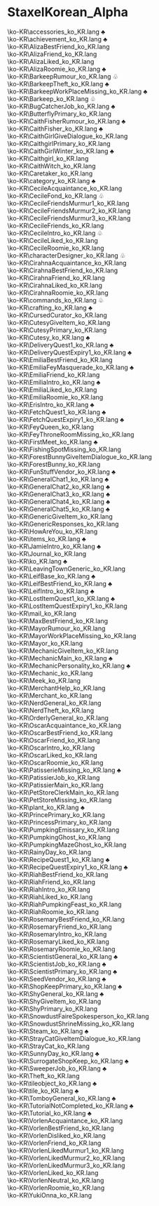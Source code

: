 # StaxelKorean_Alpha
\ko-KR\accessories_ko_KR.lang ♣
<br>\ko-KR\achievement_ko_KR.lang ♣
<br>\ko-KR\AlizaBestFriend_ko_KR.lang 
<br>\ko-KR\AlizaFriend_ko_KR.lang
<br>\ko-KR\AlizaLiked_ko_KR.lang
<br>\ko-KR\AlizaRoomie_ko_KR.lang ♣
<br>\ko-KR\BarkeepRumour_ko_KR.lang ♧
<br>\ko-KR\BarkeepTheft_ko_KR.lang ♣
<br>\ko-KR\BarkeepWorkPlaceMissing_ko_KR.lang ♣
<br>\ko-KR\Barkeep_ko_KR.lang ♧
<br>\ko-KR\BugCatcherJob_ko_KR.lang ♣
<br>\ko-KR\ButterflyPrimary_ko_KR.lang
<br>\ko-KR\CaithFisherRumour_ko_KR.lang ♣
<br>\ko-KR\CaithFisher_ko_KR.lang ♣
<br>\ko-KR\CaithGirlGiveDialogue_ko_KR.lang
<br>\ko-KR\CaithgirlPrimary_ko_KR.lang
<br>\ko-KR\CaithGirlWinter_ko_KR.lang ♣
<br>\ko-KR\Caithgirl_ko_KR.lang
<br>\ko-KR\CaithWitch_ko_KR.lang
<br>\ko-KR\Caretaker_ko_KR.lang
<br>\ko-KR\category_ko_KR.lang ♣
<br>\ko-KR\CecileAcquaintance_ko_KR.lang
<br>\ko-KR\CecileFond_ko_KR.lang ♧
<br>\ko-KR\CecileFriendsMurmur1_ko_KR.lang
<br>\ko-KR\CecileFriendsMurmur2_ko_KR.lang
<br>\ko-KR\CecileFriendsMurmur3_ko_KR.lang
<br>\ko-KR\CecileFriends_ko_KR.lang 
<br>\ko-KR\CecileIntro_ko_KR.lang ♧
<br>\ko-KR\CecileLiked_ko_KR.lang 
<br>\ko-KR\CecileRoomie_ko_KR.lang
<br>\ko-KR\characterDesigner_ko_KR.lang ♧
<br>\ko-KR\CirahnaAcquaintance_ko_KR.lang
<br>\ko-KR\CirahnaBestFriend_ko_KR.lang
<br>\ko-KR\CirahnaFriend_ko_KR.lang
<br>\ko-KR\CirahnaLiked_ko_KR.lang
<br>\ko-KR\CirahnaRoomie_ko_KR.lang
<br>\ko-KR\commands_ko_KR.lang ♧
<br>\ko-KR\crafting_ko_KR.lang ♣
<br>\ko-KR\CursedCurator_ko_KR.lang
<br>\ko-KR\CutesyGiveItem_ko_KR.lang
<br>\ko-KR\CutesyPrimary_ko_KR.lang
<br>\ko-KR\Cutesy_ko_KR.lang ♣
<br>\ko-KR\DeliveryQuest1_ko_KR.lang ♣
<br>\ko-KR\DeliveryQuestExpiry1_ko_KR.lang ♣
<br>\ko-KR\EmiliaBestFriend_ko_KR.lang
<br>\ko-KR\EmiliaFeyMasquerade_ko_KR.lang ♣
<br>\ko-KR\EmiliaFriend_ko_KR.lang
<br>\ko-KR\EmiliaIntro_ko_KR.lang ♣
<br>\ko-KR\EmiliaLiked_ko_KR.lang
<br>\ko-KR\EmiliaRoomie_ko_KR.lang
<br>\ko-KR\ErisIntro_ko_KR.lang ♣
<br>\ko-KR\FetchQuest1_ko_KR.lang ♣
<br>\ko-KR\FetchQuestExpiry1_ko_KR.lang ♣
<br>\ko-KR\FeyQueen_ko_KR.lang
<br>\ko-KR\FeyThroneRoomMissing_ko_KR.lang
<br>\ko-KR\FirstMeet_ko_KR.lang ♣
<br>\ko-KR\FishingSpotMissing_ko_KR.lang
<br>\ko-KR\ForestBunnyGiveItemDialogue_ko_KR.lang
<br>\ko-KR\ForestBunny_ko_KR.lang
<br>\ko-KR\FunStuffVendor_ko_KR.lang ♣
<br>\ko-KR\GeneralChat1_ko_KR.lang ♣
<br>\ko-KR\GeneralChat2_ko_KR.lang ♣ 
<br>\ko-KR\GeneralChat3_ko_KR.lang ♣
<br>\ko-KR\GeneralChat4_ko_KR.lang ♣
<br>\ko-KR\GeneralChat5_ko_KR.lang ♣ 
<br>\ko-KR\GenericGiveItem_ko_KR.lang
<br>\ko-KR\GenericResponses_ko_KR.lang
<br>\ko-KR\HowAreYou_ko_KR.lang
<br>\ko-KR\items_ko_KR.lang ♣
<br>\ko-KR\JamieIntro_ko_KR.lang  ♣
<br>\ko-KR\Journal_ko_KR.lang
<br>\ko-KR\ko_KR.lang ♣
<br>\ko-KR\LeavingTownGeneric_ko_KR.lang 
<br>\ko-KR\LeifBase_ko_KR.lang ♣
<br>\ko-KR\LeifBestFriend_ko_KR.lang ♣
<br>\ko-KR\LeifIntro_ko_KR.lang ♣
<br>\ko-KR\LostItemQuest1_ko_KR.lang ♣
<br>\ko-KR\LostItemQuestExpiry1_ko_KR.lang
<br>\ko-KR\mail_ko_KR.lang
<br>\ko-KR\MaxBestFriend_ko_KR.lang
<br>\ko-KR\MayorRumour_ko_KR.lang 
<br>\ko-KR\MayorWorkPlaceMissing_ko_KR.lang
<br>\ko-KR\Mayor_ko_KR.lang
<br>\ko-KR\MechanicGiveItem_ko_KR.lang
<br>\ko-KR\MechanicMain_ko_KR.lang ♣
<br>\ko-KR\MechanicPersonality_ko_KR.lang ♣
<br>\ko-KR\Mechanic_ko_KR.lang
<br>\ko-KR\Meek_ko_KR.lang
<br>\ko-KR\MerchantHelp_ko_KR.lang
<br>\ko-KR\Merchant_ko_KR.lang
<br>\ko-KR\NerdGeneral_ko_KR.lang
<br>\ko-KR\NerdTheft_ko_KR.lang
<br>\ko-KR\OrderlyGeneral_ko_KR.lang
<br>\ko-KR\OscarAcquaintance_ko_KR.lang
<br>\ko-KR\OscarBestFriend_ko_KR.lang
<br>\ko-KR\OscarFriend_ko_KR.lang
<br>\ko-KR\OscarIntro_ko_KR.lang
<br>\ko-KR\OscarLiked_ko_KR.lang
<br>\ko-KR\OscarRoomie_ko_KR.lang
<br>\ko-KR\PatisserieMissing_ko_KR.lang ♣
<br>\ko-KR\PatissierJob_ko_KR.lang
<br>\ko-KR\PatissierMain_ko_KR.lang
<br>\ko-KR\PetStoreClerkMain_ko_KR.lang
<br>\ko-KR\PetStoreMissing_ko_KR.lang
<br>\ko-KR\plant_ko_KR.lang ♣
<br>\ko-KR\PrincePrimary_ko_KR.lang
<br>\ko-KR\PrincessPrimary_ko_KR.lang
<br>\ko-KR\PumpkingEmissary_ko_KR.lang
<br>\ko-KR\PumpkingGhost_ko_KR.lang
<br>\ko-KR\PumpkingMazeGhost_ko_KR.lang
<br>\ko-KR\RainyDay_ko_KR.lang
<br>\ko-KR\RecipeQuest1_ko_KR.lang ♣
<br>\ko-KR\RecipeQuestExpiry1_ko_KR.lang ♣
<br>\ko-KR\RiahBestFriend_ko_KR.lang
<br>\ko-KR\RiahFriend_ko_KR.lang
<br>\ko-KR\RiahIntro_ko_KR.lang
<br>\ko-KR\RiahLiked_ko_KR.lang
<br>\ko-KR\RiahPumpkingFeast_ko_KR.lang
<br>\ko-KR\RiahRoomie_ko_KR.lang
<br>\ko-KR\RosemaryBestFriend_ko_KR.lang
<br>\ko-KR\RosemaryFriend_ko_KR.lang
<br>\ko-KR\RosemaryIntro_ko_KR.lang
<br>\ko-KR\RosemaryLiked_ko_KR.lang
<br>\ko-KR\RosemaryRoomie_ko_KR.lang
<br>\ko-KR\ScientistGeneral_ko_KR.lang ♣
<br>\ko-KR\ScientistJob_ko_KR.lang ♣
<br>\ko-KR\ScientistPrimary_ko_KR.lang ♣
<br>\ko-KR\SeedVendor_ko_KR.lang ♣
<br>\ko-KR\ShopKeepPrimary_ko_KR.lang ♣
<br>\ko-KR\ShyGeneral_ko_KR.lang ♣
<br>\ko-KR\ShyGiveItem_ko_KR.lang
<br>\ko-KR\ShyPrimary_ko_KR.lang
<br>\ko-KR\SnowdustFaireSpokesperson_ko_KR.lang
<br>\ko-KR\SnowdustShrineMissing_ko_KR.lang
<br>\ko-KR\Steam_ko_KR.lang ♣
<br>\ko-KR\StrayCatGiveItemDialogue_ko_KR.lang
<br>\ko-KR\StrayCat_ko_KR.lang 
<br>\ko-KR\SunnyDay_ko_KR.lang ♣
<br>\ko-KR\SurrogateShopKeep_ko_KR.lang ♣
<br>\ko-KR\SweeperJob_ko_KR.lang ♣
<br>\ko-KR\Theft_ko_KR.lang
<br>\ko-KR\tileobject_ko_KR.lang ♣
<br>\ko-KR\tile_ko_KR.lang ♣
<br>\ko-KR\TomboyGeneral_ko_KR.lang ♣
<br>\ko-KR\TutorialNotCompleted_ko_KR.lang ♣
<br>\ko-KR\Tutorial_ko_KR.lang ♣
<br>\ko-KR\VorlenAcquaintance_ko_KR.lang
<br>\ko-KR\VorlenBestFriend_ko_KR.lang
<br>\ko-KR\VorlenDisliked_ko_KR.lang
<br>\ko-KR\VorlenFriend_ko_KR.lang
<br>\ko-KR\VorlenLikedMurmur1_ko_KR.lang
<br>\ko-KR\VorlenLikedMurmur2_ko_KR.lang
<br>\ko-KR\VorlenLikedMurmur3_ko_KR.lang
<br>\ko-KR\VorlenLiked_ko_KR.lang
<br>\ko-KR\VorlenNeutral_ko_KR.lang
<br>\ko-KR\VorlenRoomie_ko_KR.lang
<br>\ko-KR\YukiOnna_ko_KR.lang
